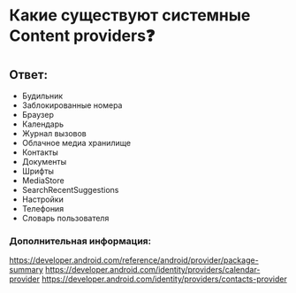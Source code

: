 # Какие существуют системные Content providers❓

## Ответ:

* Будильник
* Заблокированные номера
* Браузер
* Календарь
* Журнал вызовов
* Облачное медиа хранилище
* Контакты
* Документы
* Шрифты
* MediaStore
* SearchRecentSuggestions
* Настройки
* Телефония
* Словарь пользователя

### Дополнительная информация:

https://developer.android.com/reference/android/provider/package-summary
https://developer.android.com/identity/providers/calendar-provider
https://developer.android.com/identity/providers/contacts-provider